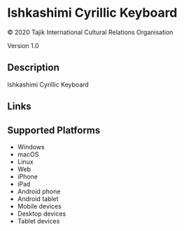 Ishkashimi Cyrillic Keyboard
==============

© 2020 Tajik International Cultural Relations Organisation

Version 1.0

Description
-----------

Ishkashimi Cyrillic Keyboard

Links
-----

Supported Platforms
-------------------
 * Windows
 * macOS
 * Linux
 * Web
 * iPhone
 * iPad
 * Android phone
 * Android tablet
 * Mobile devices
 * Desktop devices
 * Tablet devices

